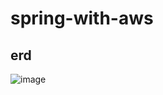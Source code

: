 # spring-with-aws


## erd

![image](https://user-images.githubusercontent.com/42057185/161576110-acfe7e8a-cc42-4c14-aa5f-abb7dff3c817.png)
